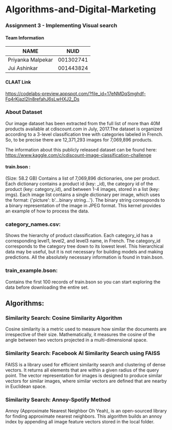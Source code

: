 # Algorithms-and-Digital-Marketing


### Assignment 3 - Implementing Visual search

#### Team Information

| NAME              |     NUID        |
|------------------ |-----------------|
| Priyanka Malpekar |   001302741     |
|   Jui Ashinkar    |   001443824     |


#### CLAAT Link
https://codelabs-preview.appspot.com/?file_id=17eNMDqSmghdf-Fq4rKjazl2In8refahJ6sLwHXJ2_Ds

### About Dataset

Our image dataset has been extracted from the full list of more than 40M products available at cdiscount.com in July, 2017.The dataset is organized according to a 3-level classification tree with categories labeled in French. So, to be precise there are 12,371,293 images for 7,069,896 products.

The information about this publicly released dataset can be found here:  https://www.kaggle.com/c/cdiscount-image-classification-challenge

#### train.bson :
(Size: 58.2 GB) Contains a list of 7,069,896 dictionaries, one per product. Each dictionary contains a product id (key: _id), the category id of the product (key: category_id), and between 1-4 images, stored in a list (key: imgs). Each image list contains a single dictionary per image, which uses the format: {'picture': b'...binary string...'}. The binary string corresponds to a binary representation of the image in JPEG format. This kernel provides an example of how to process the data.

### category_names.csv:
Shows the hierarchy of product classification. Each category_id has a corresponding level1, level2, and level3 name, in French. The category_id corresponds to the category tree down to its lowest level. This hierarchical data may be useful, but it is not necessary for building models and making predictions. All the absolutely necessary information is found in train.bson.

### train_example.bson:
Contains the first 100 records of train.bson so you can start exploring the data before downloading the entire set.


## Algorithms:

### Similarity Search: Cosine Similarity Algorithm

Cosine similarity is a metric used to measure how similar the documents are irrespective of their size. Mathematically, it measures the cosine of the angle between two vectors projected in a multi-dimensional space.

### Similarity Search: Facebook AI Similarity Search using FAISS

FAISS is a library used for efficient similarity search and clustering of dense vectors. It returns all elements that are within a given radius of the query point. The vector representation for images is designed to produce similar vectors for similar images, where similar vectors are defined that are nearby in Euclidean space.

### Similarity Search: Annoy-Spotify Method
Annoy (Approximate Nearest Neighbor Oh Yeah), is an open-sourced library for finding approximate nearest neighbors. This algorithm builds an annoy index by appending all image feature vectors stored in the local folder.






